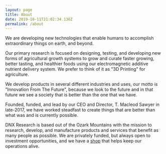 ```yaml
---
layout: page
title: About
date: 2019-10-11T21:02:34.136Z
permalink: /about
---
```

We are developing new technologies that enable humans to accomplish extraordinary things on earth, and beyond. 

Our primary research is focused on designing, testing, and developing new forms of agricultural growth systems to grow and curate faster growing, better tasting, and healthier foods using our electromagnetic additive nutrient delivery system. We prefer to think of it as "3D Printing" for agriculture. 

We develop products in several different industries and uses, our motto is "Innovation From The Future", because we look to the future and in that future we see a society that is better than the one that we have. 

Founded, funded, and lead by our CEO and Director, T. Macleod Sawyer in late-2017, we have worked steadfast to create things that are better than what was and is currently possible. 

DNX Research is based out of the Ozark Mountains with the mission to research, develop, and manufacture products and services that benefit as many people as possible. We are privately funded, but always open to investment opportunities, and we have a <a href="/shop">shop</a> that helps keep our operations alive.
